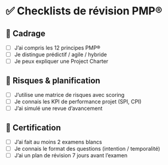 # ✅ Checklists de révision PMP®

## 🧭 Cadrage
- [ ] J’ai compris les 12 principes PMP®
- [ ] Je distingue prédictif / agile / hybride
- [ ] Je peux expliquer une Project Charter

## 💼 Risques & planification
- [ ] J’utilise une matrice de risques avec scoring
- [ ] Je connais les KPI de performance projet (SPI, CPI)
- [ ] J’ai simulé une revue d’avancement

## 🎯 Certification
- [ ] J’ai fait au moins 2 examens blancs
- [ ] Je connais le format des questions (intention / temporalité)
- [ ] J’ai un plan de révision 7 jours avant l’examen
